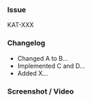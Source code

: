 ### Issue
KAT-XXX

### Changelog

- Changed A to B...
- Implemented C and D...
- Added X...

### Screenshot / Video
